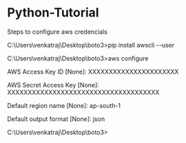 # Python-Tutorial
Steps to configure aws credencials

C:\Users\venkatraj\Desktop\boto3>pip install awscli --user

C:\Users\venkatraj\Desktop\boto3>aws configure

AWS Access Key ID [None]: XXXXXXXXXXXXXXXXXXXXXX 

AWS Secret Access Key [None]: XXXXXXXXXXXXXXXXXXXXXXXXXXXXXXXXXXXXX 

Default region name [None]: ap-south-1 

Default output format [None]: json

C:\Users\venkatraj\Desktop\boto3>


